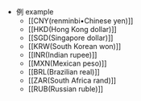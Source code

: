 - 例 example
    - [[CNY(renminbi•Chinese yen)]]
    - [[HKD(Hong Kong dollar)]]
    - [[SGD(Singapore dollar)]]
    - [[KRW(South Korean won)]]
    - [[INR(Indian rupee)]]
    - [[MXN(Mexican peso)]]
    - [[BRL(Brazilian real)]]
    - [[ZAR(South Africa rand)]]
    - [[RUB(Russian ruble)]]